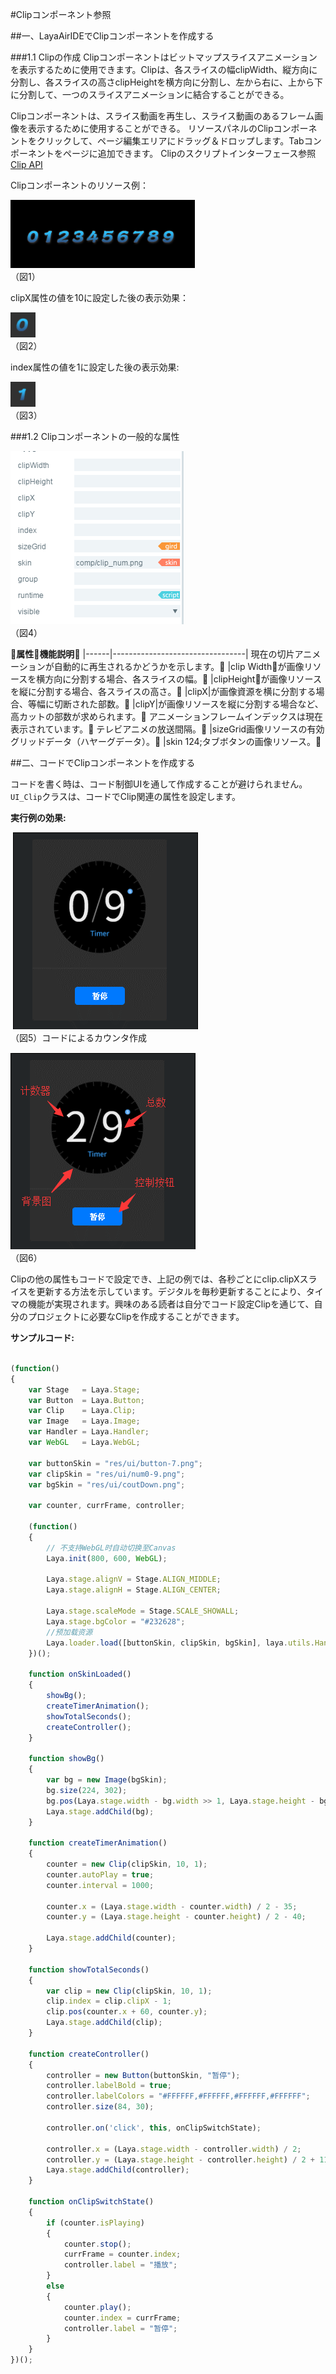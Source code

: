 #Clipコンポーネント参照



##一、LayaAirIDEでClipコンポーネントを作成する

###1.1 Clipの作成
Clipコンポーネントはビットマップスライスアニメーションを表示するために使用できます。Clipは、各スライスの幅clipWidth、縦方向に分割し、各スライスの高さclipHeightを横方向に分割し、左から右に、上から下に分割して、一つのスライスアニメーションに結合することができる。

Clipコンポーネントは、スライス動画を再生し、スライス動画のあるフレーム画像を表示するために使用することができる。
リソースパネルのClipコンポーネントをクリックして、ページ編集エリアにドラッグ＆ドロップします。Tabコンポーネントをページに追加できます。
Clipのスクリプトインターフェース参照[Clip API](http://layaair.ldc.layabox.com/api/index.html?category=Core&class=laya.ui.Clip)

Clipコンポーネントのリソース例：

​![图片0.png](img/1.png)<br/>
（図1）

clipX属性の値を10に設定した後の表示効果：

​![图片0.png](img/2.png)<br/>
（図2）

index属性の値を1に設定した後の表示効果:

​![图片0.png](img/3.png)<br/>
（図3）

###1.2 Clipコンポーネントの一般的な属性

​![图片0.png](img/4.png)<br/>
（図4）

𞓜**属性**𞓜**機能説明**𞓜
|------|---------------------------------|
現在の切片アニメーションが自動的に再生されるかどうかを示します。𞓜
|clip Width𞓜が画像リソースを横方向に分割する場合、各スライスの幅。𞓜
|clipHeight𞓜が画像リソースを縦に分割する場合、各スライスの高さ。𞓜
|clipX|が画像資源を横に分割する場合、等幅に切断された部数。𞓜
|clipY|が画像リソースを縦に分割する場合など、高カットの部数が求められます。𞓜
アニメーションフレームインデックスは現在表示されています。𞓜
テレビアニメの放送間隔。𞓜
|sizeGrid画像リソースの有効グリッドデータ（ハヤーグデータ）。𞓜
|skin 124;タブボタンの画像リソース。𞓜



##二、コードでClipコンポーネントを作成する

コードを書く時は、コード制御UIを通して作成することが避けられません。`UI_Clip`クラスは、コードでClip関連の属性を設定します。

**実行例の効果:**

​	![1](gif/1.gif)<br/>
（図5）コードによるカウンタ作成

​![1](img/5.png)<br/>
（図6）

Clipの他の属性もコードで設定でき、上記の例では、各秒ごとにclip.clipXスライスを更新する方法を示しています。デジタルを毎秒更新することにより、タイマの機能が実現されます。興味のある読者は自分でコード設定Clipを通じて、自分のプロジェクトに必要なClipを作成することができます。

**サンプルコード:**


```typescript

(function()
{
	var Stage   = Laya.Stage;
	var Button  = Laya.Button;
	var Clip    = Laya.Clip;
	var Image   = Laya.Image;
	var Handler = Laya.Handler;
	var WebGL   = Laya.WebGL;

	var buttonSkin = "res/ui/button-7.png";
	var clipSkin = "res/ui/num0-9.png";
	var bgSkin = "res/ui/coutDown.png";

	var counter, currFrame, controller;

	(function()
	{
		// 不支持WebGL时自动切换至Canvas
		Laya.init(800, 600, WebGL);

		Laya.stage.alignV = Stage.ALIGN_MIDDLE;
		Laya.stage.alignH = Stage.ALIGN_CENTER;

		Laya.stage.scaleMode = Stage.SCALE_SHOWALL;
		Laya.stage.bgColor = "#232628";
		//预加载资源
		Laya.loader.load([buttonSkin, clipSkin, bgSkin], laya.utils.Handler.create(this, onSkinLoaded));
	})();

	function onSkinLoaded()
	{
		showBg();
		createTimerAnimation();
		showTotalSeconds();
		createController();
	}

	function showBg()
	{
		var bg = new Image(bgSkin);
		bg.size(224, 302);
		bg.pos(Laya.stage.width - bg.width >> 1, Laya.stage.height - bg.height >> 1);
		Laya.stage.addChild(bg);
	}

	function createTimerAnimation()
	{
		counter = new Clip(clipSkin, 10, 1);
		counter.autoPlay = true;
		counter.interval = 1000;

		counter.x = (Laya.stage.width - counter.width) / 2 - 35;
		counter.y = (Laya.stage.height - counter.height) / 2 - 40;

		Laya.stage.addChild(counter);
	}

	function showTotalSeconds()
	{
		var clip = new Clip(clipSkin, 10, 1);
		clip.index = clip.clipX - 1;
		clip.pos(counter.x + 60, counter.y);
		Laya.stage.addChild(clip);
	}

	function createController()
	{
		controller = new Button(buttonSkin, "暂停");
		controller.labelBold = true;
		controller.labelColors = "#FFFFFF,#FFFFFF,#FFFFFF,#FFFFFF";
		controller.size(84, 30);

		controller.on('click', this, onClipSwitchState);

		controller.x = (Laya.stage.width - controller.width) / 2;
		controller.y = (Laya.stage.height - controller.height) / 2 + 110;
		Laya.stage.addChild(controller);
	}

	function onClipSwitchState()
	{
		if (counter.isPlaying)
		{
			counter.stop();
			currFrame = counter.index;
			controller.label = "播放";
		}
		else
		{
			counter.play();
			counter.index = currFrame;
			controller.label = "暂停";
		}
	}
})();
```








 